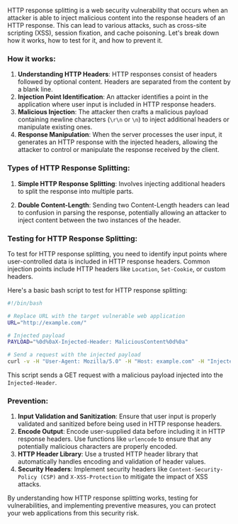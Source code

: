 HTTP response splitting is a web security vulnerability that occurs when an attacker is able to inject malicious content into the response headers of an HTTP response. This can lead to various attacks, such as cross-site scripting (XSS), session fixation, and cache poisoning. Let's break down how it works, how to test for it, and how to prevent it.

### How it works:

1. **Understanding HTTP Headers**: HTTP responses consist of headers followed by optional content. Headers are separated from the content by a blank line.
2. **Injection Point Identification**: An attacker identifies a point in the application where user input is included in HTTP response headers.
3. **Malicious Injection**: The attacker then crafts a malicious payload containing newline characters (`\r\n` or `\n`) to inject additional headers or manipulate existing ones.
4. **Response Manipulation**: When the server processes the user input, it generates an HTTP response with the injected headers, allowing the attacker to control or manipulate the response received by the client.

### Types of HTTP Response Splitting:

1. **Simple HTTP Response Splitting**: Involves injecting additional headers to split the response into multiple parts.
   
2. **Double Content-Length**: Sending two Content-Length headers can lead to confusion in parsing the response, potentially allowing an attacker to inject content between the two instances of the header.

### Testing for HTTP Response Splitting:

To test for HTTP response splitting, you need to identify input points where user-controlled data is included in HTTP response headers. Common injection points include HTTP headers like `Location`, `Set-Cookie`, or custom headers.

Here's a basic bash script to test for HTTP response splitting:

```bash
#!/bin/bash

# Replace URL with the target vulnerable web application
URL="http://example.com/"

# Injected payload
PAYLOAD="%0d%0aX-Injected-Header: MaliciousContent%0d%0a"

# Send a request with the injected payload
curl -v -H "User-Agent: Mozilla/5.0" -H "Host: example.com" -H "Injected-Header: NormalContent" -X GET "${URL}${PAYLOAD}"
```

This script sends a GET request with a malicious payload injected into the `Injected-Header`.

### Prevention:

1. **Input Validation and Sanitization**: Ensure that user input is properly validated and sanitized before being used in HTTP response headers.
2. **Encode Output**: Encode user-supplied data before including it in HTTP response headers. Use functions like `urlencode` to ensure that any potentially malicious characters are properly encoded.
3. **HTTP Header Library**: Use a trusted HTTP header library that automatically handles encoding and validation of header values.
4. **Security Headers**: Implement security headers like `Content-Security-Policy (CSP)` and `X-XSS-Protection` to mitigate the impact of XSS attacks.

By understanding how HTTP response splitting works, testing for vulnerabilities, and implementing preventive measures, you can protect your web applications from this security risk.
